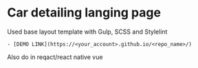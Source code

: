 # Car detailing langing page
  Used base layout template with Gulp, SCSS and Stylelint


    - [DEMO LINK](https://<your_account>.github.io/<repo_name>/)
Also do in reqact/react native vue
